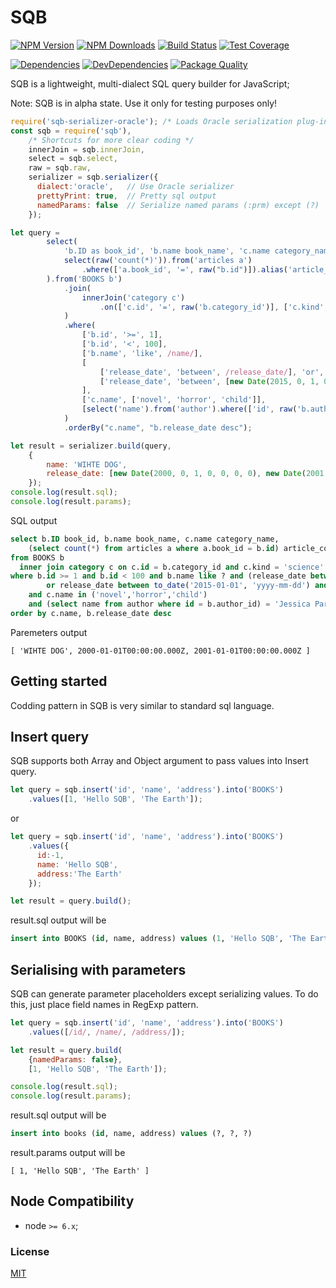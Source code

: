# SQB

[![NPM Version][npm-image]][npm-url]
[![NPM Downloads][downloads-image]][downloads-url]
[![Build Status][travis-image]][travis-url]
[![Test Coverage][coveralls-image]][coveralls-url]

[![Dependencies][dependencies-image]][dependencies-url]
[![DevDependencies][devdependencies-image]][devdependencies-url]
[![Package Quality][quality-image]][quality-url]

SQB is a lightweight, multi-dialect SQL query builder for JavaScript;

Note: SQB is in alpha state. Use it only for testing purposes only! 


```js
require('sqb-serializer-oracle'); /* Loads Oracle serialization plug-in */
const sqb = require('sqb'),
    /* Shortcuts for more clear coding */
    innerJoin = sqb.innerJoin,
    select = sqb.select,
    raw = sqb.raw,
    serializer = sqb.serializer({
      dialect:'oracle',   // Use Oracle serializer
      prettyPrint: true,  // Pretty sql output
      namedParams: false  // Serialize named params (:prm) except (?)
    });

let query =
        select(
            'b.ID as book_id', 'b.name book_name', 'c.name category_name',
            select(raw('count(*)')).from('articles a')
                .where(['a.book_id', '=', raw("b.id")]).alias('article_count')
        ).from('BOOKS b')
            .join(
                innerJoin('category c')
                    .on(['c.id', '=', raw('b.category_id')], ['c.kind', 'science'])
            )
            .where(
                ['b.id', '>=', 1],
                ['b.id', '<', 100],
                ['b.name', 'like', /name/],
                [
                    ['release_date', 'between', /release_date/], 'or',
                    ['release_date', 'between', [new Date(2015, 0, 1, 0, 0, 0, 0), new Date(2016, 0, 1, 0, 0, 0, 0)]],
                ],
                ['c.name', ['novel', 'horror', 'child']],
                [select('name').from('author').where(['id', raw('b.author_id')]), '=', 'Jessica Parker']
            )
            .orderBy("c.name", "b.release_date desc");

let result = serializer.build(query,
    {
        name: 'WIHTE DOG',
        release_date: [new Date(2000, 0, 1, 0, 0, 0, 0), new Date(2001, 0, 1, 0, 0, 0, 0)]
    });
console.log(result.sql);
console.log(result.params);

```

SQL output

```sql
select b.ID book_id, b.name book_name, c.name category_name, 
    (select count(*) from articles a where a.book_id = b.id) article_count
from BOOKS b
  inner join category c on c.id = b.category_id and c.kind = 'science'
where b.id >= 1 and b.id < 100 and b.name like ? and (release_date between ? and ?
        or release_date between to_date('2015-01-01', 'yyyy-mm-dd') and to_date('2016-01-01', 'yyyy-mm-dd'))
    and c.name in ('novel','horror','child')
    and (select name from author where id = b.author_id) = 'Jessica Parker'
order by c.name, b.release_date desc
```

Paremeters output

```
[ 'WIHTE DOG', 2000-01-01T00:00:00.000Z, 2001-01-01T00:00:00.000Z ]
```
## Getting started

Codding pattern in SQB is very similar to standard sql language.

## Insert query

SQB supports both Array and Object argument to pass values into Insert query.

```js
let query = sqb.insert('id', 'name', 'address').into('BOOKS')
    .values([1, 'Hello SQB', 'The Earth']);
```
or
```js
let query = sqb.insert('id', 'name', 'address').into('BOOKS')
    .values({
      id:-1, 
      name: 'Hello SQB', 
      address:'The Earth'
    });

let result = query.build();
```
result.sql output will be 
```sql
insert into BOOKS (id, name, address) values (1, 'Hello SQB', 'The Earth')
```

## Serialising with parameters

SQB can generate parameter placeholders except serializing values. To do this, just place field names in RegExp pattern.

```js
let query = sqb.insert('id', 'name', 'address').into('BOOKS')
    .values([/id/, /name/, /address/]);

let result = query.build(
    {namedParams: false}, 
    [1, 'Hello SQB', 'The Earth']);

console.log(result.sql);
console.log(result.params);

```
result.sql output will be
```sql
insert into books (id, name, address) values (?, ?, ?)
```
result.params output will be
```
[ 1, 'Hello SQB', 'The Earth' ]
```

## Node Compatibility

  - node `>= 6.x`;
  
### License
[MIT](LICENSE)

[npm-image]: https://img.shields.io/npm/v/sqb.svg
[npm-url]: https://npmjs.org/package/sqb
[travis-image]: https://img.shields.io/travis/panates/sqb/master.svg
[travis-url]: https://travis-ci.org/panates/sqb
[coveralls-image]: https://img.shields.io/coveralls/panates/sqb/master.svg
[coveralls-url]: https://coveralls.io/r/panates/sqb
[downloads-image]: https://img.shields.io/npm/dm/sqb.svg
[downloads-url]: https://npmjs.org/package/sqb
[gitter-image]: https://badges.gitter.im/panates/sqb.svg
[gitter-url]: https://gitter.im/panates/sqb?utm_source=badge&utm_medium=badge&utm_campaign=pr-badge&utm_content=badge
[dependencies-image]: https://david-dm.org/panates/sqb/status.svg
[dependencies-url]:https://david-dm.org/panates/sqb
[devdependencies-image]: https://david-dm.org/panates/sqb/dev-status.svg
[devdependencies-url]:https://david-dm.org/panates/sqb?type=dev
[quality-image]: http://npm.packagequality.com/shield/sqb.png
[quality-url]: http://packagequality.com/#?package=sqb
